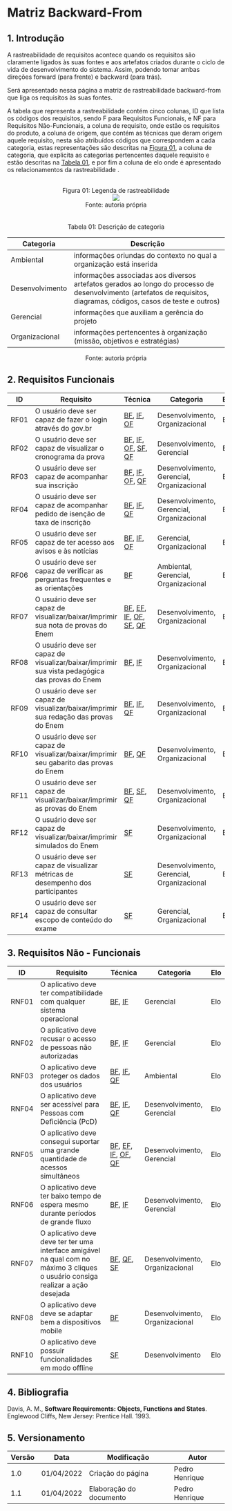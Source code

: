 # Matriz Backward-From

## 1. Introdução

A rastreabilidade de requisitos acontece quando os requisitos são claramente ligados às suas fontes e aos artefatos criados durante o ciclo de vida de desenvolvimento do sistema. Assim, podendo tomar ambas direções forward (para frente) e backward (para trás).

Será apresentado nessa página a matriz de rastreabilidade backward-from que liga os requisitos às suas fontes.

A tabela que representa a rastreabilidade contém cinco colunas, ID que lista os códigos dos requisitos, sendo F para Requisitos Funcionais, e NF para Requisitos Não-Funcionais, a coluna de requisito, onde estão os requisitos do produto, a coluna de origem, que contém as técnicas que deram origem aquele requisito, nesta são atribuídos códigos que correspondem a cada categoria, estas representações são descritas na <a href="#legenda">Figura 01</a>, a coluna de categoria, que explicita as categorias pertencentes daquele requisito e estão descritas na  <a href="#descricao">Tabela 01</a>, e por fim a coluna de elo onde é apresentado os relacionamentos da rastreabilidade .

<a id="legenda"></a>
<center>
  <br><figcaption class="center">Figura 01: Legenda de rastreabilidade</figcaption>
  <img src="https://user-images.githubusercontent.com/53023400/154858872-f7f7c057-a096-4e0c-9a46-62d429b5447b.png" class="center">
  <figcaption class="center">Fonte: autoria própria</figcaption>
</center>
<br>
<div class="divisoria"></div>
<a id="descricao"></a>
<center>
    <br><figcaption class="center">Tabela 01: Descrição de categoria</figcaption>
</center>

|Categoria|Descrição|
|--|--|
|Ambiental|informações oriundas do contexto no qual a organização está inserida|
|Desenvolvimento|informações associadas aos diversos artefatos gerados ao longo do processo de desenvolvimento (artefatos de requisitos, diagramas, códigos, casos de teste e outros)|
|Gerencial|informações que auxiliam a gerência do projeto|
|Organizacional|informações pertencentes à organização (missão, objetivos e estratégias)|

<center>
    <figcaption class="center">Fonte: autoria própria</figcaption>
</center>

## 2. Requisitos Funcionais

| ID   | Requisito                                                                                      | Técnica                                                                                                                                                                                                                                                     | Categoria | Elo |
| ---- | ---------------------------------------------------------------------------------------------- | ----------------------------------------------------------------------------------------------------------------------------------------------------------------------------------------------------------------------------------------------------------- | ----------- | ----- |
| RF01 | O usuário deve ser capaz de fazer o login através do gov.br                                    | [BF](../elicitacao/tecnicas-elicitacao/brainstorming.md), [IF](../elicitacao/tecnicas-elicitacao/introspeccao.md), [OF](../elicitacao/tecnicas-elicitacao/observacao.md)                                                                                                                              | Desenvolvimento, Organizacional | Elo |
| RF02 | O usuário deve ser capaz de visualizar o cronograma da prova                                   | [BF](../elicitacao/tecnicas-elicitacao/brainstorming.md), [IF](../elicitacao/tecnicas-elicitacao/introspeccao.md), [OF](../elicitacao/tecnicas-elicitacao/observacao.md), [SF](../elicitacao/tecnicas-elicitacao/storyboard.md), [QF](../elicitacao/tecnicas-elicitacao/questionario.md)                                          | Desenvolvimento, Gerencial | Elo |
| RF03 | O usuário deve ser capaz de acompanhar sua inscrição                                           | [BF](../elicitacao/tecnicas-elicitacao/brainstorming.md), [IF](../elicitacao/tecnicas-elicitacao/introspeccao.md), [OF](../elicitacao/tecnicas-elicitacao/observacao.md), [QF](../elicitacao/tecnicas-elicitacao/questionario.md)                                                                                   | Desenvolvimento, Gerencial, Organizacional | Elo |
| RF04 | O usuário deve ser capaz de acompanhar pedido de isenção de taxa de inscrição                  | [BF](../elicitacao/tecnicas-elicitacao/brainstorming.md), [IF](../elicitacao/tecnicas-elicitacao/introspeccao.md), [QF](../elicitacao/tecnicas-elicitacao/questionario.md)                                                                                                                            | Desenvolvimento, Gerencial, Organizacional | Elo |
| RF05 | O usuário deve ser capaz de ter acesso aos avisos e às notícias                                | [BF](../elicitacao/tecnicas-elicitacao/brainstorming.md), [IF](../elicitacao/tecnicas-elicitacao/introspeccao.md), [OF](../elicitacao/tecnicas-elicitacao/observacao.md)                                                                                                                              | Gerencial, Organizacional | Elo |
| RF06 | O usuário deve ser capaz de verificar as perguntas frequentes e as orientações                 | [BF](../elicitacao/tecnicas-elicitacao/brainstorming.md)                                                                                                                                                                                                                  | Ambiental, Gerencial, Organizacional | Elo |
| RF07 | O usuário deve ser capaz de visualizar/baixar/imprimir sua nota de provas do Enem              | [BF](../elicitacao/tecnicas-elicitacao/brainstorming.md), [EF](../elicitacao/tecnicas-elicitacao/entrevista.md), [IF](../elicitacao/tecnicas-elicitacao/introspeccao.md), [OF](../elicitacao/tecnicas-elicitacao/observacao.md), [SF](../elicitacao/tecnicas-elicitacao/storyboard.md), [QF](../elicitacao/tecnicas-elicitacao/questionario.md) | Desenvolvimento, Organizacional | Elo |
| RF08 | O usuário deve ser capaz de visualizar/baixar/imprimir sua vista pedagógica das provas do Enem | [BF](../elicitacao/tecnicas-elicitacao/brainstorming.md), [IF](../elicitacao/tecnicas-elicitacao/introspeccao.md)                                                                                                                                                                       | Desenvolvimento, Organizacional | Elo |
| RF09 | O usuário deve ser capaz de visualizar/baixar/imprimir sua redação das provas do Enem          | [BF](../elicitacao/tecnicas-elicitacao/brainstorming.md), [IF](../elicitacao/tecnicas-elicitacao/introspeccao.md), [QF](../elicitacao/tecnicas-elicitacao/questionario.md)                                                                                                                            | Desenvolvimento, Organizacional | Elo |
| RF10 | O usuário deve ser capaz de visualizar/baixar/imprimir seu gabarito das provas do Enem         | [BF](../elicitacao/tecnicas-elicitacao/brainstorming.md), [QF](../elicitacao/tecnicas-elicitacao/questionario.md)                                                                                                                                                                       | Desenvolvimento, Organizacional | Elo |
| RF11 | O usuário deve ser capaz de visualizar/baixar/imprimir as provas do Enem                       | [BF](../elicitacao/tecnicas-elicitacao/brainstorming.md), [SF](../elicitacao/tecnicas-elicitacao/storyboard.md), [QF](../elicitacao/tecnicas-elicitacao/questionario.md)                                                                                                                              | Desenvolvimento, Organizacional | Elo |
| RF12 | O usuário deve ser capaz de visualizar/baixar/imprimir simulados do Enem                       | [SF](../elicitacao/tecnicas-elicitacao/storyboard.md)                                                                                                                                                                                                                     | Desenvolvimento, Organizacional | Elo |
| RF13 | O usuário deve ser capaz de visualizar métricas de desempenho dos participantes                | [SF](../elicitacao/tecnicas-elicitacao/storyboard.md)                                                                                                                                                                                                                     | Desenvolvimento, Gerencial, Organizacional | Elo |
| RF14 | O usuário deve ser capaz de consultar escopo de conteúdo do exame                              | [SF](../elicitacao/tecnicas-elicitacao/storyboard.md)                                                                                                                                                                                                                     | Gerencial, Organizacional | Elo |

## 3. Requisitos Não - Funcionais

| ID    | Requisito | Técnica | Categoria |  Elo |
|-------|-----------|---------|-----------|------|
| RNF01 | O aplicativo deve ter compatibilidade com qualquer sistema operacional | [BF](../elicitacao/tecnicas-elicitacao/brainstorming.md), [IF](../elicitacao/tecnicas-elicitacao/introspeccao.md) | Gerencial |  Elo |
| RNF02 | O aplicativo deve recusar o acesso de pessoas não autorizadas | [BF](../elicitacao/tecnicas-elicitacao/brainstorming.md), [IF](../elicitacao/tecnicas-elicitacao/introspeccao.md) | Gerencial |  Elo |
| RNF03 | O aplicativo deve proteger os dados dos usuários                                                                                 | [BF](../elicitacao/tecnicas-elicitacao/brainstorming.md), [IF](../elicitacao/tecnicas-elicitacao/introspeccao.md), [QF](../elicitacao/tecnicas-elicitacao/questionario.md)                                                                                                 | Ambiental |  Elo |
| RNF04 | O aplicativo deve ser acessível para Pessoas com Deficiência (PcD)                                                               | [BF](../elicitacao/tecnicas-elicitacao/brainstorming.md), [IF](../elicitacao/tecnicas-elicitacao/introspeccao.md), [QF](../elicitacao/tecnicas-elicitacao/questionario.md)                                                                                                 | Desenvolvimento, Gerencial |  Elo |
| RNF05 | O aplicativo deve consegui suportar uma grande quantidade de acessos simultâneos                                                 | [BF](../elicitacao/tecnicas-elicitacao/brainstorming.md), [EF](tecnicas-elicitacao/entrevista.md), [IF](../elicitacao/tecnicas-elicitacao/introspeccao.md), [OF](../elicitacao/tecnicas-elicitacao/observacao.md), [QF](../elicitacao/tecnicas-elicitacao/questionario.md) | Desenvolvimento, Gerencial |  Elo |
| RNF06 | O aplicativo deve ter baixo tempo de espera mesmo durante períodos de grande fluxo                                               | [BF](../elicitacao/tecnicas-elicitacao/brainstorming.md), [IF](../elicitacao/tecnicas-elicitacao/introspeccao.md)                                                                                                                                                          | Desenvolvimento, Gerencial |  Elo |
| RNF07 | O aplicativo deve deve ter ter uma interface amigável na qual com no máximo 3 cliques o usuário consiga realizar a ação desejada | [BF](../elicitacao/tecnicas-elicitacao/brainstorming.md), [QF](../elicitacao/tecnicas-elicitacao/questionario.md), [SF](../elicitacao/tecnicas-elicitacao/storyboard.md)                                                                                                   | Desenvolvimento, Organizacional |  Elo |
| RNF08 | O aplicativo deve deve se adaptar bem a dispositivos mobile                                                                      | [BF](../elicitacao/tecnicas-elicitacao/brainstorming.md)                                                                                                                                                                                                                   | Desenvolvimento, Organizacional |  Elo |
| RNF10 | O aplicativo deve possuir funcionalidades em modo offline                                                                        | [SF](../elicitacao/tecnicas-elicitacao/storyboard.md)                                                                                                                                                                                                                      | Desenvolvimento |  Elo |


## 4. Bibliografia <a id="Bibliografia"></a>

Davis, A. M., **Software Requirements: Objects, Functions and States**. Englewood Cliffs, New Jersey: Prentice Hall. 1993.  

## 5. Versionamento

| Versão | Data | Modificação | Autor |
|--|--|--|--|
| 1.0 | 01/04/2022 | Criação do página | Pedro Henrique |
| 1.1 | 01/04/2022 | Elaboração do documento | Pedro Henrique |
